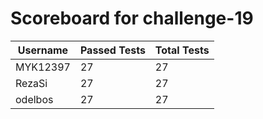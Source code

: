 # Scoreboard for challenge-19
| Username   | Passed Tests | Total Tests |
|------------|--------------|-------------|
| MYK12397 | 27 | 27 |
| RezaSi | 27 | 27 |
| odelbos | 27 | 27 |
